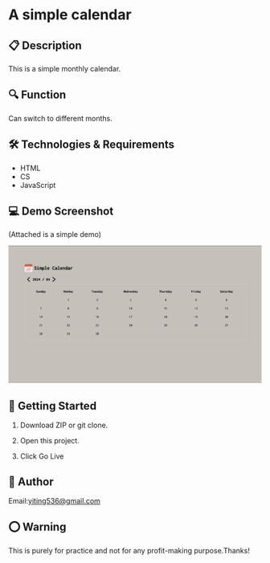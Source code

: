 # A simple calendar

## 📋 Description

This is a simple monthly calendar.

## 🔍 Function

Can switch to different months.

## 🛠️ Technologies & Requirements

- HTML
- CS
- JavaScript

## 💻 Demo Screenshot

(Attached is a simple demo)

![](imgs//screenshot.png)

## 🚀 Getting Started

1. Download ZIP or git clone.

2. Open this project.

3. Click Go Live

## 👤 Author

Email:yiting536@gmail.com

## ⭕️ Warning

This is purely for practice and not for any profit-making purpose.Thanks!
